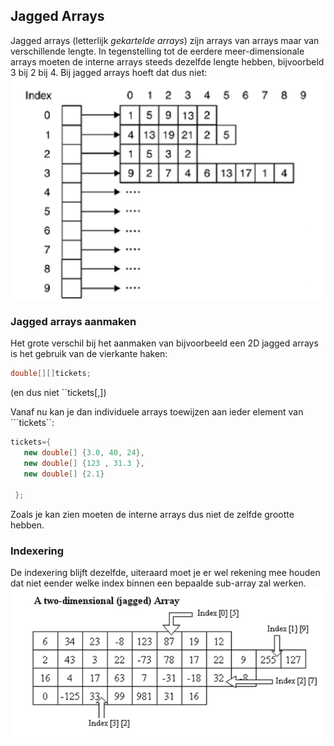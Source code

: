 ## Jagged Arrays
Jagged arrays (letterlijk *gekartelde arrays*) zijn arrays van arrays maar van verschillende lengte.
In tegenstelling tot de eerdere meer-dimensionale arrays moeten de interne arrays steeds dezelfde lengte hebben, bijvoorbeld 3 bij 2 bij 4.
Bij jagged arrays hoeft dat dus niet:
![](/assets/5_arrays/jagged.png)

### Jagged arrays aanmaken
Het grote verschil bij het aanmaken van bijvoorbeeld een 2D jagged arrays is het gebruik van de vierkante haken:
```csharp
double[][]tickets;
```
(en dus niet ``tickets[,])

Vanaf nu kan je dan individuele arrays toewijzen aan ieder element van ```tickets``:
```csharp
tickets={
   new double[] {3.0, 40, 24},
   new double[] {123 , 31.3 },
   new double[] {2.1}

 };

```
Zoals je kan zien moeten de interne arrays dus niet de zelfde grootte hebben.

### Indexering
De indexering blijft dezelfde, uiteraard moet je er wel rekening mee houden dat niet eender welke index binnen een bepaalde sub-array zal werken.
![](/assets/5_arrays/jagged2.png)